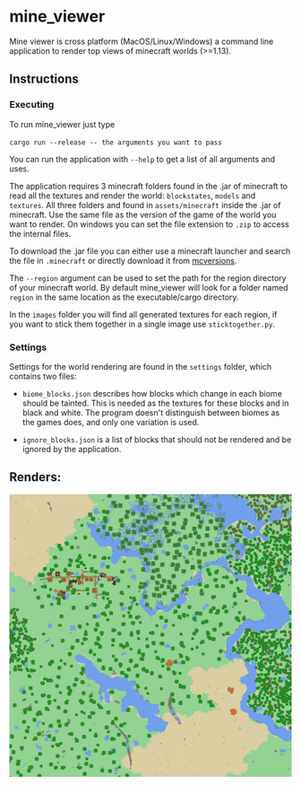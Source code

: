 # mine_viewer
Mine viewer is cross platform (MacOS/Linux/Windows) a command line application to render top views of minecraft worlds (>=1.13).

## Instructions
### Executing
To run mine_viewer just type

`cargo run --release -- the arguments you want to pass`

You can run the application with `--help` to get a list of all arguments and uses.

The application requires 3 minecraft folders found in the .jar of minecraft to read all the textures and render the world: `blockstates`, `models` and `textures`. All three folders and found in `assets/minecraft` inside the .jar of minecraft. Use the same file as the version of the game of the world you want to render. On windows you can set the file extension to `.zip` to access the internal files.

To download the .jar file you can either use a minecraft launcher and search the file in `.minecraft` or directly download it from [mcversions](https://mcversions.net/).

The `--region` argument can be used to set the path for the region directory of your minecraft world. By default mine_viewer will look for a folder named `region` in the same location as the executable/cargo directory.

In the `images` folder you will find all generated textures for each region, if you want to stick them together in a single image use `sticktogether.py`.

### Settings
Settings for the world rendering are found in the `settings` folder, which contains two files:

* `biome_blocks.json` describes how blocks which change in each biome should be tainted. This is needed as the textures for these blocks and in black and white. The program doesn't distinguish between biomes as the games does, and only one variation is used.

* `ignore_blocks.json` is a list of blocks that should not be rendered and be ignored by the application.

## Renders:
![](example.png)
